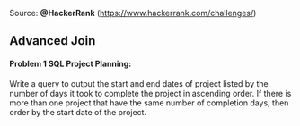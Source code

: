 Source: <b>@HackerRank</b> (https://www.hackerrank.com/challenges/)

## Advanced Join
#### Problem 1 SQL Project Planning:
Write a query to output the start and end dates of project listed by the number of days it took to complete the 
project in ascending order. If there is more than one project that have the same number of completion days, then
order by the start date of the project.
```
```
